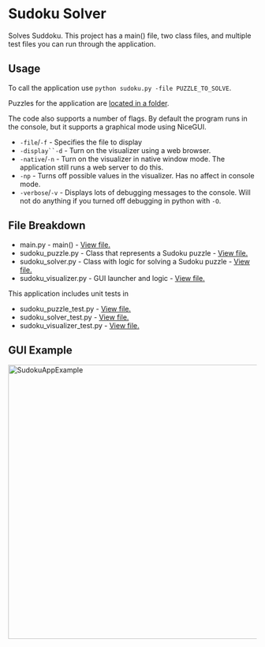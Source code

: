 # Sudoku Solver

Solves Suddoku. This project has a main() file, two class files, and multiple test files you can run through the application.

## Usage

To call the application use `python sudoku.py -file PUZZLE_TO_SOLVE`.

Puzzles for the application are [located in a folder](https://github.com/ICodeForCoffee/SudokuSolver/tree/main/Puzzles).

The code also supports a number of flags. By default the program runs in the console, but it supports a graphical mode using NiceGUI.

- `-file`/`-f` - Specifies the file to display
- `-display``-d` - Turn on the visualizer using a web browser.
- `-native`/`-n` - Turn on the visualizer in native window mode. The application still runs a web server to do this.
- `-np` - Turns off possible values in the visualizer. Has no affect in console mode.
- `-verbose`/`-v` - Displays lots of debugging messages to the console. Will not do anything if you turned off debugging in python with `-O`.

## File Breakdown

- main.py - main() - [View file.](https://github.com/ICodeForCoffee/SudokuSolver/blob/main/main.py)
- sudoku_puzzle.py - Class that represents a Sudoku puzzle - [View file.](https://github.com/ICodeForCoffee/SudokuSolver/blob/main/sudoku_puzzle.py)
- sudoku_solver.py - Class with logic for solving a Sudoku puzzle - [View file.](https://github.com/ICodeForCoffee/SudokuSolver/blob/main/sudoku_solver.py)
- sudoku_visualizer.py - GUI launcher and logic - [View file.](https://github.com/ICodeForCoffee/SudokuSolver/blob/main/sudoku_visualizer.py)

This application includes unit tests in

- sudoku_puzzle_test.py - [View file.](https://github.com/ICodeForCoffee/SudokuSolver/blob/main/Tests/sudoku_puzzle_test.py)
- sudoku_solver_test.py - [View file.](https://github.com/ICodeForCoffee/SudokuSolver/blob/main/Tests/sudoku_solver_test.py)
- sudoku_visualizer_test.py - [View file.](https://github.com/ICodeForCoffee/SudokuSolver/blob/main/Tests/sudoku_visualizer_test.py)

## GUI Example

<img width="556" alt="SudokuAppExample" src="https://github.com/user-attachments/assets/5bea2b61-10e9-45d2-9c1a-a983abda20d3" />
